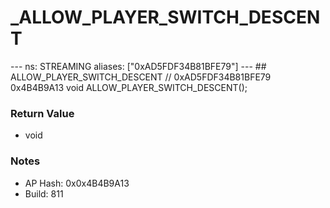 # _ALLOW_PLAYER_SWITCH_DESCENT

--- ns: STREAMING aliases: ["0xAD5FDF34B81BFE79"] --- ## ALLOW_PLAYER_SWITCH_DESCENT  // 0xAD5FDF34B81BFE79 0x4B4B9A13 void ALLOW_PLAYER_SWITCH_DESCENT();

### Return Value
* void

### Notes
* AP Hash: 0x0x4B4B9A13
* Build: 811

